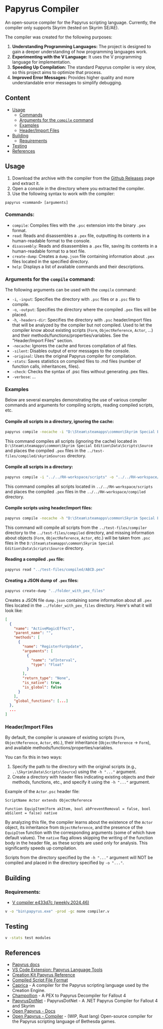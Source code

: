 # Papyrus Compiler

An open-source compiler for the Papyrus scripting language. Currently, the compiler only supports Skyrim (tested on Skyrim SE/AE).

The compiler was created for the following purposes:
1. **Understanding Programming Languages:** The project is designed to gain a deeper understanding of how programming languages work.
2. **Experimenting with the V Language:** It uses the V programming language for implementation.
3. **Speeding Up Compilation:** The standard Papyrus compiler is very slow, so this project aims to optimize that process.
4. **Improved Error Messages:** Provides higher quality and more understandable error messages to simplify debugging.

## Сontent
- [Usage](#usage)
  - [Commands](#commands)
  - [Arguments for the `compile` command](#arguments-for-the-compile-command)
  - [Examples](#examples)
  - [Header/Import Files](#headerimport-files)
- [Building](#building)
  - [Requirements](#requirements)
- [Testing](#testing)
- [References](#references)

## Usage
1. Download the archive with the compiler from the [Github Releases](https://github.com/russo-2025/papyrus-compiler/releases) page and extract it.
2. Open a console in the directory where you extracted the compiler.
3. Use the following syntax to work with the compiler:

```
papyrus <command> [arguments]
```

### Commands:
- `compile`: Compiles files with the `.psc` extension into the binary `.pex` format.
- `read`: Reads and disassembles a `.pex` file, outputting its contents in a human-readable format to the console.
- `disassembly`: Reads and disassembles a `.pex` file, saving its contents in a human-readable format to a text file.
- `create-dump`: Creates a `dump.json` file containing information about `.pex` files located in the specified directory.
- `help`: Displays a list of available commands and their descriptions.

### Arguments for the `compile` command:
The following arguments can be used with the `compile` command:

- `-i`, `-input`: Specifies the directory with `.psc` files or a `.psc` file to compile.
- `-o`, `-output`: Specifies the directory where the compiled `.pex` files will be placed.
- `-h`, `-headers-dir`: Specifies the directory with `.psc` header/import files that will be analyzed by the compiler but not compiled. Used to let the compiler know about existing scripts (`Form`, `ObjectReference`, `Actor`, ...) and their methods/functions/properties/variables. See the "Header/Import Files" section.
- `-nocache`: Ignores the cache and forces compilation of all files.
- `-silent`: Disables output of error messages to the console.
- `-original`: Uses the original Papyrus compiler for compilation.
- `-stats`: Saves statistics on compiled files to .md files (number of function calls, inheritances, files).
- `-check`: Checks the syntax of .psc files without generating .pex files.
- `-verbose`: ...

### Examples
Below are several examples demonstrating the use of various compiler commands and arguments for compiling scripts, reading compiled scripts, etc.

#### Compile all scripts in a directory, ignoring the cache:
```bash
papyrus compile -nocache -i "D:\Steam\steamapps\common\Skyrim Special Edition\Data\Scripts\Source" -o "../test-files/compiled/skyrimSources"
```
This command compiles all scripts (ignoring the cache) located in `D:\Steam\steamapps\common\Skyrim Special Edition\Data\Scripts\Source` and places the compiled `.pex` files in the `../test-files/compiled/skyrimSources` directory.

#### Compile all scripts in a directory:
```bash
papyrus compile -i "../../RH-workspace/scripts" -o "../../RH-workspace/compiled"
```
This command compiles all scripts located in `../../RH-workspace/scripts` and places the compiled `.pex` files in the `../../RH-workspace/compiled` directory.

#### Compile scripts using header/import files:
```bash
papyrus compile -nocache -h "D:\Steam\steamapps\common\Skyrim Special Edition\Data\Scripts\Source" -i "../test-files/compiler" -o "../test-files/compiled" 
```
This command will compile all scripts from the `../test-files/compiler` directory to the `../test-files/compiled` directory, and missing information about objects (`Form`, `ObjectReference`, `Actor`, etc.) will be taken from `.psc` files in the `D:\Steam\steamapps\common\Skyrim Special Edition\Data\Scripts\Source` directory.

#### Reading a compiled `.pex` file:
```bash
papyrus read "../test-files/compiled/ABCD.pex"
```

#### Creating a JSON dump of `.pex` files:
```bash
papyrus create-dump "../folder_with_pex_files"
```
Creates a JSON file `dump.json` containing some information about all `.pex` files located in the `../folder_with_pex_files` directory. Here's what it will look like:
```json
[
  {
    "name": "ActiveMagicEffect",
    "parent_name": "",
    "methods": [
      {
        "name": "RegisterForUpdate",
        "arguments": [
          {
            "name": "afInterval",
            "type": "Float"
          }
        ],
        "return_type": "None",
        "is_native": true,
        "is_global": false
      }
    ],
    "global_functions": [...]
  },
  ...
]
```

### Header/Import Files
By default, the compiler is unaware of existing scripts (`Form`, `ObjectReference`, `Actor`, etc.), their inheritance (`ObjectReference` -> `Form`), and available methods/functions/properties/variables.

You can fix this in two ways:
1. Specify the path to the directory with the original scripts (e.g., `..\Skyrim\Data\Scripts\Source`) using the `-h "..."` argument.
2. Create a directory with header files indicating existing objects and their methods, functions, etc., and specify it using the `-h "..."` argument.

Example of the `Actor.psc` header file:
```papyrus
ScriptName Actor extends ObjectReference

Function EquipItem(Form akItem, bool abPreventRemoval = false, bool abSilent = false) native
```

By analyzing this file, the compiler learns about the existence of the `Actor` object, its inheritance from `ObjectReference`, and the presence of the `EquipItem` function with the corresponding arguments (some of which have default values). The `native` flag allows skipping the writing of the function body in the header file, as these scripts are used only for analysis. This significantly speeds up compilation.

Scripts from the directory specified by the `-h "..."` argument will NOT be compiled and placed in the directory specified by `-o "..."`.

## Building

### Requirements:
- [V compiler e433d7c (weekly.2024.46)](https://github.com/vlang/v/releases/tag/weekly.2024.46)

```bash
v -o "bin\papyrus.exe" -prod -gc none compiler.v
```

## Testing

```bash
v -stats test modules
```

## References
- [Papyrus docs](https://ck.uesp.net/wiki/Category:Papyrus)
- [VS Code Extension: Papyrus Language Tools](https://github.com/joelday/papyrus-lang)
- [Creation Kit Papyrus Reference](https://www.creationkit.com/index.php?title=Category:Papyrus)
- [Compiled Script File Format](https://en.uesp.net/wiki/Skyrim_Mod:Compiled_Script_File_Format)
- [Caprica](https://github.com/Orvid/Caprica) - A compiler for the Papyrus scripting language used by the Creation Engine.
- [Champollion](https://github.com/Orvid/Champollion) - A PEX to Papyrus Decompiler for Fallout 4
- [PapyrusDotNet](https://github.com/zerratar/PapyrusDotNet) - PapyrusDotNet - A .NET Papyrus Compiler for Fallout 4 and Skyrim
- [Open Papyrus - Docs](https://open-papyrus.github.io/docs/Papyrus_Language_Reference/index.html)
- [Open Papyrus - Compiler](https://github.com/open-papyrus/papyrus-compiler) - (WIP, Rust lang) Open-source compiler for the Papyrus scripting language of Bethesda games.